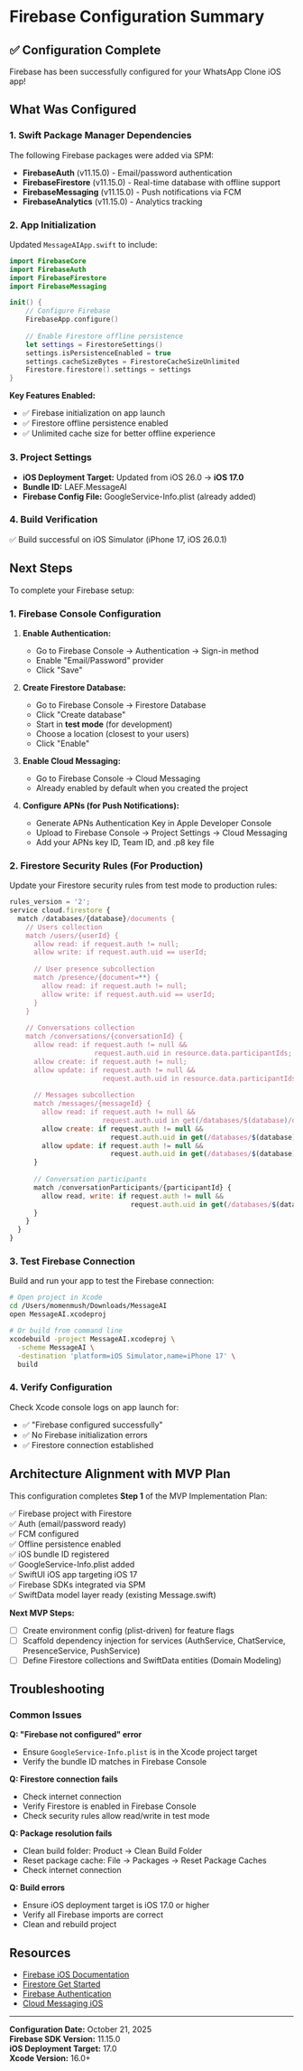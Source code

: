# Firebase Configuration Summary

## ✅ Configuration Complete

Firebase has been successfully configured for your WhatsApp Clone iOS app!

## What Was Configured

### 1. Swift Package Manager Dependencies

The following Firebase packages were added via SPM:

- **FirebaseAuth** (v11.15.0) - Email/password authentication
- **FirebaseFirestore** (v11.15.0) - Real-time database with offline support
- **FirebaseMessaging** (v11.15.0) - Push notifications via FCM
- **FirebaseAnalytics** (v11.15.0) - Analytics tracking

### 2. App Initialization

Updated `MessageAIApp.swift` to include:

```swift
import FirebaseCore
import FirebaseAuth
import FirebaseFirestore
import FirebaseMessaging

init() {
    // Configure Firebase
    FirebaseApp.configure()
    
    // Enable Firestore offline persistence
    let settings = FirestoreSettings()
    settings.isPersistenceEnabled = true
    settings.cacheSizeBytes = FirestoreCacheSizeUnlimited
    Firestore.firestore().settings = settings
}
```

**Key Features Enabled:**
- ✅ Firebase initialization on app launch
- ✅ Firestore offline persistence enabled
- ✅ Unlimited cache size for better offline experience

### 3. Project Settings

- **iOS Deployment Target:** Updated from iOS 26.0 → **iOS 17.0**
- **Bundle ID:** LAEF.MessageAI
- **Firebase Config File:** GoogleService-Info.plist (already added)

### 4. Build Verification

✅ Build successful on iOS Simulator (iPhone 17, iOS 26.0.1)

## Next Steps

To complete your Firebase setup:

### 1. Firebase Console Configuration

1. **Enable Authentication:**
   - Go to Firebase Console → Authentication → Sign-in method
   - Enable "Email/Password" provider
   - Click "Save"

2. **Create Firestore Database:**
   - Go to Firebase Console → Firestore Database
   - Click "Create database"
   - Start in **test mode** (for development)
   - Choose a location (closest to your users)
   - Click "Enable"

3. **Enable Cloud Messaging:**
   - Go to Firebase Console → Cloud Messaging
   - Already enabled by default when you created the project

4. **Configure APNs (for Push Notifications):**
   - Generate APNs Authentication Key in Apple Developer Console
   - Upload to Firebase Console → Project Settings → Cloud Messaging
   - Add your APNs key ID, Team ID, and .p8 key file

### 2. Firestore Security Rules (For Production)

Update your Firestore security rules from test mode to production rules:

```javascript
rules_version = '2';
service cloud.firestore {
  match /databases/{database}/documents {
    // Users collection
    match /users/{userId} {
      allow read: if request.auth != null;
      allow write: if request.auth.uid == userId;
      
      // User presence subcollection
      match /presence/{document=**} {
        allow read: if request.auth != null;
        allow write: if request.auth.uid == userId;
      }
    }
    
    // Conversations collection
    match /conversations/{conversationId} {
      allow read: if request.auth != null && 
                     request.auth.uid in resource.data.participantIds;
      allow create: if request.auth != null;
      allow update: if request.auth != null && 
                       request.auth.uid in resource.data.participantIds;
      
      // Messages subcollection
      match /messages/{messageId} {
        allow read: if request.auth != null && 
                       request.auth.uid in get(/databases/$(database)/documents/conversations/$(conversationId)).data.participantIds;
        allow create: if request.auth != null && 
                         request.auth.uid in get(/databases/$(database)/documents/conversations/$(conversationId)).data.participantIds;
        allow update: if request.auth != null && 
                         request.auth.uid in get(/databases/$(database)/documents/conversations/$(conversationId)).data.participantIds;
      }
      
      // Conversation participants
      match /conversationParticipants/{participantId} {
        allow read, write: if request.auth != null && 
                              request.auth.uid in get(/databases/$(database)/documents/conversations/$(conversationId)).data.participantIds;
      }
    }
  }
}
```

### 3. Test Firebase Connection

Build and run your app to test the Firebase connection:

```bash
# Open project in Xcode
cd /Users/momenmush/Downloads/MessageAI
open MessageAI.xcodeproj

# Or build from command line
xcodebuild -project MessageAI.xcodeproj \
  -scheme MessageAI \
  -destination 'platform=iOS Simulator,name=iPhone 17' \
  build
```

### 4. Verify Configuration

Check Xcode console logs on app launch for:
- ✅ "Firebase configured successfully"
- ✅ No Firebase initialization errors
- ✅ Firestore connection established

## Architecture Alignment with MVP Plan

This configuration completes **Step 1** of the MVP Implementation Plan:

✅ Firebase project with Firestore  
✅ Auth (email/password ready)  
✅ FCM configured  
✅ Offline persistence enabled  
✅ iOS bundle ID registered  
✅ GoogleService-Info.plist added  
✅ SwiftUI iOS app targeting iOS 17  
✅ Firebase SDKs integrated via SPM  
✅ SwiftData model layer ready (existing Message.swift)  

**Next MVP Steps:**
- [ ] Create environment config (plist-driven) for feature flags
- [ ] Scaffold dependency injection for services (AuthService, ChatService, PresenceService, PushService)
- [ ] Define Firestore collections and SwiftData entities (Domain Modeling)

## Troubleshooting

### Common Issues

**Q: "Firebase not configured" error**
- Ensure `GoogleService-Info.plist` is in the Xcode project target
- Verify the bundle ID matches in Firebase Console

**Q: Firestore connection fails**
- Check internet connection
- Verify Firestore is enabled in Firebase Console
- Check security rules allow read/write in test mode

**Q: Package resolution fails**
- Clean build folder: Product → Clean Build Folder
- Reset package cache: File → Packages → Reset Package Caches
- Check internet connection

**Q: Build errors**
- Ensure iOS deployment target is iOS 17.0 or higher
- Verify all Firebase imports are correct
- Clean and rebuild project

## Resources

- [Firebase iOS Documentation](https://firebase.google.com/docs/ios/setup)
- [Firestore Get Started](https://firebase.google.com/docs/firestore/quickstart)
- [Firebase Authentication](https://firebase.google.com/docs/auth/ios/start)
- [Cloud Messaging iOS](https://firebase.google.com/docs/cloud-messaging/ios/client)

---

**Configuration Date:** October 21, 2025  
**Firebase SDK Version:** 11.15.0  
**iOS Deployment Target:** 17.0  
**Xcode Version:** 16.0+



